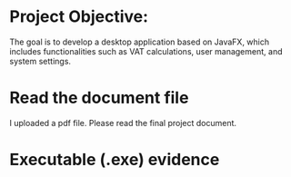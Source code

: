 # Project Objective:
The goal is to develop a desktop application based on JavaFX, which includes functionalities such as VAT calculations, user management, and system settings.

# Read the document file
I uploaded a pdf file. Please read the final project document.

# Executable (.exe) evidence

